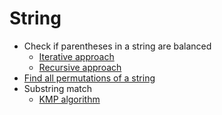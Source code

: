 # String

* Check if parentheses in a string are balanced
  * [Iterative approach](src/parenChecker.js)
  * [Recursive approach](src/parenCheckerRec.js)
* [Find all permutations of a string](src/permutations.js)
* Substring match
  * [KMP algorithm](src/kmpAlgo.js)
